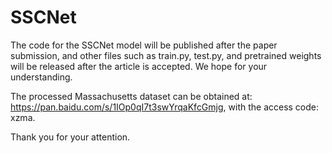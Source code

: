 # SSCNet

The code for the SSCNet model will be published after the paper submission, and other files such as train.py, test.py, and pretrained weights will be released after the article is accepted. We hope for your understanding.

The processed Massachusetts dataset can be obtained at: https://pan.baidu.com/s/1IOp0qI7t3swYrqaKfcGmjg, with the access code: xzma.

Thank you for your attention.
